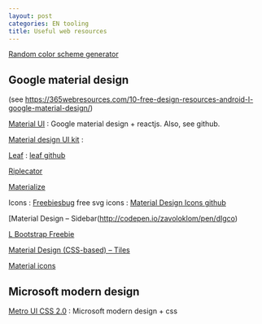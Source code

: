 ```yaml
---
layout: post
categories: EN tooling
title: Useful web resources
---
```



[Random color scheme generator](http://codecrafted.net/randommaterial/)

Google material design
--

(see https://365webresources.com/10-free-design-resources-android-l-google-material-design/)

[Material UI](http://material-ui.com/#/)
:   Google material design + reactjs. Also, see github.

[Material design UI kit](http://theultralinx.com/2014/11/material-design-ui-kit-free-download.html)
:  

[Leaf](http://getleaf.com/)
: [leaf github](https://github.com/kkortes/leaf)

[Riplecator](http://codepen.io/SomeStuffer/pen/kuobE)

[Materialize](https://github.com/Dogfalo/materialize)

Icons
: [Freebiesbug](http://freebiesbug.com/psd-freebies/google-material-design-icons-svg-png-css/) free svg icons
: [Material Design Icons github](https://github.com/google/material-design-icons)

[Material Design – Sidebar(http://codepen.io/zavoloklom/pen/dIgco)

[L Bootstrap Freebie](https://www.behance.net/gallery/20188269/L-Bootstrap-Freebie-UI-Kit-Inspired-by-Android-L)

[Material Design (CSS-based) – Tiles](http://codepen.io/zavoloklom/pen/wtApI)

[Material icons](https://dribbble.com/shots/1697054--SVG-Sketch-Material-Icons-Pack)


Microsoft modern design
--

[Metro UI CSS 2.0](http://metroui.org.ua/)
:   Microsoft modern design + css
